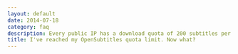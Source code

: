 ```yaml
---
layout: default
date: 2014-07-18
category: faq
description: Every public IP has a download quota of 200 subtitles per day. You can either wait until tomorrow or become a OpenSubtitles.org VIP member <a href='http://www.opensubtitles.org/en/support#vip'>[link]</a> which increases it to 1000. Ensure you add your login details to config.ini
title: I've reached my OpenSubtitles quota limit. Now what?
---
```

